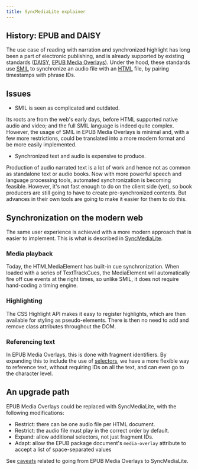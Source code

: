 ```yaml
---
title: SyncMediaLite explainer
---
```

## History: EPUB and DAISY

The use case of reading with narration and synchronized highlight has long been a part of electronic publishing, and is already supported by existing standards ([DAISY](https://daisy.org/activities/standards/daisy/), [EPUB Media Overlays](https://www.w3.org/publishing/epub32/epub-mediaoverlays.html)). Under the hood, these standards use [SMIL](https://www.w3.org/TR/SMIL3/) to synchronize an audio file with an [HTML](https://html.spec.whatwg.org/multipage/) file, by pairing timestamps with phrase IDs.

## Issues 

* SMIL is seen as complicated and outdated.

Its roots are from the web's early days, before HTML supported native audio and video; and the full SMIL language is indeed quite complex. However, the usage of SMIL in EPUB Media Overlays is minimal and, with a few more restrictions, could be translated into a more modern format and be more easily implemented.

* Synchronized text and audio is expensive to produce.

Production of audio narrated text is a lot of work and hence not as common as standalone text or audio books. Now with more powerful speech and language processing tools, automated synchronization is becoming feasible. However, it's not fast enough to do on the client side (yet), so book producers are still going to have to create pre-synchronized contents. But advances in their own tools are going to make it easier for them to do this.

## Synchronization on the modern web

The same user experience is achieved with a more modern approach that is easier to implement. This is what is described in [SyncMediaLite](sync-media-lite).

### Media playback

Today, the HTMLMediaElement has built-in cue synchronization. When loaded with a series of TextTrackCues, the MediaElement will automatically fire off cue events at the right times, so unlike SMIL, it does not require hand-coding a timing engine.

### Highlighting 

The CSS Highlight API makes it easy to register highlights, which are then available for styling as pseudo-elements. There is then no need to add and remove class attributes throughout the DOM.


### Referencing text

In EPUB Media Overlays, this is done with fragment identifiers. By expanding this to include the use of [selectors](https://www.w3.org/TR/selectors-states/#selectors), we have a more flexible way to reference text, without requiring IDs on all the text, and can even go to the character level. 


## An upgrade path

EPUB Media Overlays could be replaced with SyncMediaLite, with the following modifications:

* Restrict: there can be one audio file per HTML document. 
* Restrict: the audio file must play in the correct order by default. 
* Expand: allow additional selectors, not just fragment IDs.
* Adapt: allow the EPUB package document's `media-overlay` attribute to accept a list of space-separated values

See [caveats](caveats) related to going from EPUB Media Overlays to SyncMediaLite.